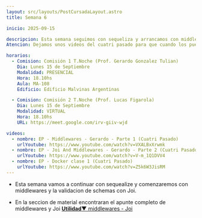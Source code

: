 ```yaml
---
layout: src/layouts/PostCursadaLayout.astro
title: Semana 6

inicio: 2025-09-15

descripcion: Esta semana seguimos con sequeliza y arrancamos con middlewares y validaciones de schemas con Joi.
Atencion: Dejamos unos videos del cuatri pasado para que cuando los puedan los vean y así complementamos lo que vemos durante nuestra cursada.

horarios:
  - Comision: Comisión 1 T.Noche (Prof. Gerardo Gonzalez Tulian)
    Dia: Lunes 15 de Septiembre
    Modalidad: PRESENCIAL
    Hora: 18.10hs
    Aula: MA-108
    Edificio: Edificio Malvinas Argentinas

  - Comision: Comisión 2 T.Noche (Prof. Lucas Figarola)
    Dia: Lunes 15 de Septiembre
    Modalidad: VIRTUAL
    Hora: 18.10hs
    URL: https://meet.google.com/irv-giiv-wjd

videos:
  - nombre: EP - Middlewares - Gerardo - Parte 1 (Cuatri Pasado)
    urlYoutube: https://www.youtube.com/watch?v=VXALBxXrwmk
  - nombre: EP - Joi And Middlewares - Gerardo - Parte 2 (Cuatri Pasado)
    urlYoutube: https://www.youtube.com/watch?v=V-m_1Q1DVV4
  - nombre: EP - Docker clase 1 (Cuatri Pasado)
    urlYoutube: https://www.youtube.com/watch?v=Z5k6W3JisRM
---
```


- Esta semana vamos a continuar con sequealize y comenzaremos con middlewares y la validacion de schemas con Joi.

- En la seccion de material encontraran el apunte completo de middlewares y Joi <a href="/material#middlewares-Joi" target="_blank">**Utilidad**▼ middlewares - Joi</a>
